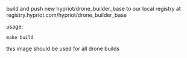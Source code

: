build and push new hypriot/drone_builder_base to our local registry at registry.hypriot.com/hypriot/drone_builder_base

usage:

```make build```


this image should be used for all drone builds
